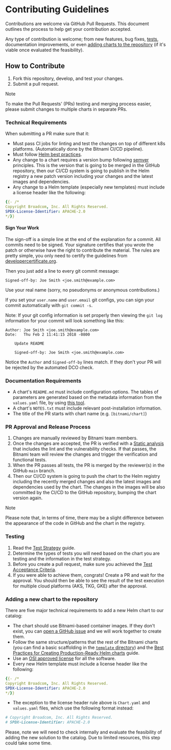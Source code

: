 # Contributing Guidelines

Contributions are welcome via GitHub Pull Requests. This document outlines the process to help get your contribution accepted.

Any type of contribution is welcome; from new features, bug fixes, [tests](#testing), documentation improvements, or even [adding charts to the repository](#adding-a-new-chart-to-the-repository) (if it's viable once evaluated the feasibility).

## How to Contribute

1. Fork this repository, develop, and test your changes.
2. Submit a pull request.

>[!NOTE]
> To make the Pull Requests' (PRs) testing and merging process easier, please submit changes to multiple charts in separate PRs.

### Technical Requirements

When submitting a PR make sure that it:

- Must pass CI jobs for linting and test the changes on top of different k8s platforms. (Automatically done by the Bitnami CI/CD pipeline).
- Must follow [Helm best practices](https://helm.sh/docs/chart_best_practices/).
- Any change to a chart requires a version bump following [semver](https://semver.org/) principles. This is the version that is going to be merged in the GitHub repository, then our CI/CD system is going to publish in the Helm registry a new patch version including your changes and the latest images and dependencies.
- Any change to a Helm template (especially new templates) must include a license header like the following:

```yaml
{{- /*
Copyright Broadcom, Inc. All Rights Reserved.
SPDX-License-Identifier: APACHE-2.0
*/}}
```

#### Sign Your Work

The sign-off is a simple line at the end of the explanation for a commit. All commits need to be signed. Your signature certifies that you wrote the patch or otherwise have the right to contribute the material. The rules are pretty simple, you only need to certify the guidelines from [developercertificate.org](https://developercertificate.org/).

Then you just add a line to every git commit message:

```text
Signed-off-by: Joe Smith <joe.smith@example.com>
```

Use your real name (sorry, no pseudonyms or anonymous contributions.)

If you set your `user.name` and `user.email` git configs, you can sign your commit automatically with `git commit -s`.

Note: If your git config information is set properly then viewing the `git log` information for your commit will look something like this:

```text
Author: Joe Smith <joe.smith@example.com>
Date:   Thu Feb 2 11:41:15 2018 -0800

    Update README

    Signed-off-by: Joe Smith <joe.smith@example.com>
```

Notice the `Author` and `Signed-off-by` lines match. If they don't your PR will be rejected by the automated DCO check.

### Documentation Requirements

- A chart's `README.md` must include configuration options. The tables of parameters are generated based on the metadata information from the `values.yaml` file, by using [this tool](https://github.com/bitnami/readme-generator-for-helm).
- A chart's `NOTES.txt` must include relevant post-installation information.
- The title of the PR starts with chart name (e.g. `[bitnami/chart]`)

### PR Approval and Release Process

1. Changes are manually reviewed by Bitnami team members.
2. Once the changes are accepted, the PR is verified with a [Static analysis](https://github.com/bitnami/charts/blob/main/TESTING.md#Static-analysis) that includes the lint and the vulnerability checks. If that passes, the Bitnami team will review the changes and trigger the verification and functional tests.
3. When the PR passes all tests, the PR is merged by the reviewer(s) in the GitHub `main` branch.
4. Then our CI/CD system is going to push the chart to the Helm registry including the recently merged changes and also the latest images and dependencies used by the chart. The changes in the images will be also committed by the CI/CD to the GitHub repository, bumping the chart version again.

> [!NOTE]
> Please note that, in terms of time, there may be a slight difference between the appearance of the code in GitHub and the chart in the registry.

### Testing

1. Read the [Test Strategy](https://github.com/bitnami/charts/blob/main/TESTING.md) guide.
2. Determine the types of tests you will need based on the chart you are testing and the information in the test strategy.
3. Before you create a pull request, make sure you achieved the [Test Acceptance Criteria](https://github.com/bitnami/charts/blob/main/TESTING.md#Test-acceptance-criteria).
4. If you were able to achieve them, congrats! Create a PR and wait for the approval. You should then be able to see the result of the test execution for multiple cloud platforms (AKS, TKG, GKE) after the approval.

### Adding a new chart to the repository

There are five major technical requirements to add a new Helm chart to our catalog:

- The chart should use Bitnami-based container images. If they don't exist, you can [open a GitHub issue](https://github.com/bitnami/charts/issues/new/choose) and we will work together to create them.
- Follow the same structure/patterns that the rest of the Bitnami charts (you can find a basic scaffolding in the [`template` directory](https://github.com/bitnami/charts/tree/main/template)) and the [Best Practices for Creating Production-Ready Helm charts](https://docs.vmware.com/en/VMware-Tanzu-Application-Catalog/services/tutorials/GUID-production-ready-charts-index.html) guide.
- Use an [OSI approved license](https://opensource.org/licenses) for all the software.
- Every new Helm template must include a license header like the following:

```yaml
{{- /*
Copyright Broadcom, Inc. All Rights Reserved.
SPDX-License-Identifier: APACHE-2.0
*/}}
```

- The exception to the license header rule above is `Chart.yaml` and `values.yaml` files, which use the following format instead:

```yaml
# Copyright Broadcom, Inc. All Rights Reserved.
# SPDX-License-Identifier: APACHE-2.0
```

Please, note we will need to check internally and evaluate the feasibility of adding the new solution to the catalog. Due to limited resources, this step could take some time.
